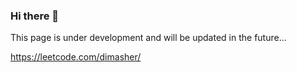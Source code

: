 ### Hi there 👋

<!--
🌱 I’m currently learning programming

👨‍💻 And I’m looking for new job opportunities
-->

This page is under development and will be updated in the future...

https://leetcode.com/dimasher/

<!--
**scherbdmitry/scherbdmitry** is a ✨ _special_ ✨ repository because its `README.md` (this file) appears on your GitHub profile.

Here are some ideas to get you started:

- 🔭 I’m currently working on ...
- 🌱 I’m currently learning ...
- 👯 I’m looking to collaborate on ...
- 🤔 I’m looking for help with ...
- 💬 Ask me about ...
- 📫 How to reach me: ...
- 😄 Pronouns: ...
- ⚡ Fun fact: ...
-->
